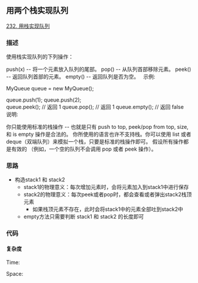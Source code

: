 ## 用两个栈实现队列

[232. 用栈实现队列](https://leetcode-cn.com/problems/implement-queue-using-stacks/)

### 描述

使用栈实现队列的下列操作：

push(x) -- 将一个元素放入队列的尾部。
pop() -- 从队列首部移除元素。
peek() -- 返回队列首部的元素。
empty() -- 返回队列是否为空。
 
示例:

MyQueue queue = new MyQueue();

queue.push(1);
queue.push(2);  
queue.peek();  // 返回 1
queue.pop();   // 返回 1
queue.empty(); // 返回 false
 
说明:

你只能使用标准的栈操作 -- 也就是只有 push to top, peek/pop from top, size, 和 is empty 操作是合法的。
你所使用的语言也许不支持栈。你可以使用 list 或者 deque（双端队列）来模拟一个栈，只要是标准的栈操作即可。
假设所有操作都是有效的 （例如，一个空的队列不会调用 pop 或者 peek 操作）。

### 思路

- 构造stack1 和 stack2
  - stack1的物理意义：每次增加元素时，会将元素加入到stack1中进行保存
  - stack2的物理意义：每次peek或者pop时，都会查看或者弹出stack2栈顶元素
    - 如果栈顶元素不存在，此时会将stack1中的元素全部吐到stack2中
  - empty方法只需要判断 stack1 和 stack2 的长度即可

### 代码

#### 复杂度

Time:

Space:
